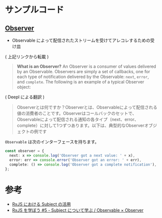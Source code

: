 # サンプルコード

## [Observer](https://rxjs.dev/guide/observer)

- Observable によって配信されたストリームを受けてアレコレするための受け皿

( 上記リンクから転載 )
> **What is an Observer?** An Observer is a consumer of values delivered by an Observable. Observers are simply a set of callbacks, one for each type of notification delivered by the Observable: `next`, `error`, and `complete`. The following is an example of a typical Observer object:

( Deepl による翻訳 )
> Observerとは何ですか？Observerとは、Observableによって配信される値の消費者のことです。Observerはコールバックのセットで、Observableによって配信される通知の各タイプ（next、error、complete）に対して1つずつあります。以下は、典型的なObserverオブジェクトの例です

`Observable` は次のインターフェースを持ちます。

```typescript
const observer = {
  next: x => console.log('Observer got a next value: ' + x),
  error: err => console.error('Observer got an error: ' + err),
  complete: () => console.log('Observer got a complete notification'),
};
```

# 参考

- [RxJS における Subject の活用]( https://zenn.dev/mikakane/articles/rxjs_5_subject)
- [RxJS を学ぼう #5 - Subject について学ぶ / Observable × Observer](https://blog.recruit.co.jp/rmp/front-end/post-11951/)
